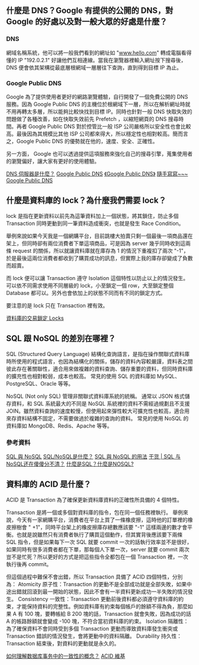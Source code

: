 ## 什麼是 DNS？Google 有提供的公開的 DNS，對 Google 的好處以及對一般大眾的好處是什麼？
### DNS
網域名稱系統，他可以將一般我們看到的網址如 "www.hello.com" 轉成電腦看得懂的 IP "192.0.2.1" 好讓他們互相連線。當我在瀏覽器裡輸入網址按下搜尋後，DNS 便會依其架構從最底層根網域一層層往下查詢，直到得到目標 IP 為止。

### Google Public DNS
Google 為了提供使用者更好的網路瀏覽體驗，自行開發了一個免費公開的 DNS 服務。因為 Google Public DNS 的主機位於根網域下一層，所以在解析網址時就不用再轉太多層，所以能夠比較快找到目標 IP。同時也針對一般 DNS 快取失效的問題做了各種改善，如在快取失效前先 Prefetch ，以縮短網頁的 DNS 搜尋時間。再者 Google Public DNS 對於控管比一般 ISP 公司嚴格所以安全性也會比較高。最後因為其規模比其他 ISP 公司都來得大，所以穩定性也相對較高。簡而言之，Google Public DNS 的優勢就在他的，速度、安全、正確性。

另一方面， Google 也可以透過提供這項服務來強化自己的搜尋引擎，蒐集使用者的瀏覽偏好，讓大家有更好的使用體驗。

[DNS 伺服器是什麼？](https://www.stockfeel.com.tw/dns-%E4%BC%BA%E6%9C%8D%E5%99%A8%E6%98%AF%E4%BB%80%E9%BA%BC%EF%BC%9F%E5%A6%82%E4%BD%95%E9%81%8B%E7%94%A8%EF%BC%9F/)
[Google Public DNS](https://developers.google.com/speed/public-dns/faq#nxdomains)
[《Google Public DNS》](https://steachs.com/archives/1364)
[隨手寫寫~~~ Google Public DNS](http://blog.dsp.idv.tw/2010/02/google-public-dns.html)


## 什麼是資料庫的 lock？為什麼我們需要 lock？
lock 是指在更新資料以前先為這筆資料加上一個狀態，將其鎖住，防止多個 Transaction 同時更動到同一筆資料造成衝突，也就是發生 Race Condition。

舉例來說如果今天我是一個網購平台，目前跳樓大拍賣只剩一個最後一項商品還在架上，但同時卻有兩位消費者下單這項商品，可是因為 server 幾乎同時收到這兩條 request 的關係，所以就讓資料庫就在庫存為 1 的情況下重複扣了兩次 "-1"，於是最後這兩位消費者都收到了購買成功的訊息，但實際上我的庫存卻變成了負數而超賣。

而 lock 便可以讓 Transaction 遵守 Isolation 這個特性以防止以上的情況發生。可以依不同需求使用不同層級的 lock，小至鎖定一個 row，大至鎖定整個 Database 都可以。另外也會依加上的狀態不同而有不同的鎖定方式。

要注意的是 lock 只在 Transaction 裡有效。

[資料庫的交易鎖定 Locks](https://www.qa-knowhow.com/?p=383)


## SQL 跟 NoSQL 的差別在哪裡？
SQL (Structured Query Language) 結構化查詢語言，是指在操作關聯式資料庫時所使用的程式語言，也因為結構化的關係，儲存的資料內容較嚴謹，資料表之間彼此存在著關聯性，適合用來做複雜的資料查詢、儲存重要的資料，但同時資料庫的擴充性也相對較弱，成本也較高。
常見的使用 SQL 的資料庫如 MySQL、PostgreSQL、Oracle 等等。

NoSQL (Not only SQL) 管理非關聯式資料庫系統的統稱。 通常以 JSON 格式儲存資料，和 SQL 系統最大的不同是 NoSQL 系統裡的資料不需經過規劃且不支援 JOIN。雖然資料查詢的速度較慢，但使用起來彈性較大可擴充性也較高，適合用來存資料結構不固定，不需要做過於複雜的查詢的資料。
常見的使用 NoSQL 的資料庫如 MongoDB、Redis、Apache 等等。

### 參考資料
[SQL 與 NoSQL](https://ithelp.ithome.com.tw/articles/10187443)
[SQL/NoSQL是什麼？](https://tw.alphacamp.co/blog/sql-nosql-database-dbms-introduction)
[SQL 與 NoSQL 的用法](https://ittoos25.pixnet.net/blog/post/323794267-%5B%E8%B3%87%E6%96%99%E5%BA%AB%5D-sql-%E8%88%87-nosql-%E7%9A%84%E7%94%A8%E6%B3%95)
[干货 | SQL 与 NoSQL还在傻傻分不清？](https://zhuanlan.zhihu.com/p/63371253)
[什麼是SQL？什麼是NOSQL? ](https://codegym.tech/blog/sql_vs_nosql.html)


## 資料庫的 ACID 是什麼？
ACID 是 Transaction 為了確保更新資料庫資料的正確性所具備的 4 個特性。

Transaction 是將一個或多個對資料庫的指令，包在同一個任務裡執行。
舉例來說，今天有一家網購平台，消費者在平台上買了一條橡皮擦，這時他的訂單裡的橡皮擦樹會 " +1"，同時平台架上的橡皮擦庫存總數應該要 "-1" 這樣兩邊的數才會平衡。也就是說雖然只有消費者執行了購買這個動作，但其實背後應該要下兩條 SQL 指令，但是如果每下一次 SQL 就要 commit 一次的話執行效率並不是很好，如果同時有很多消費者都在下單，那每個人下單一次，server 就要 commit 兩次豈不是忙死？所以更好的方式是把這些指令全都包在一個 Transaction 裡，一次執行後再 commit。

但這個過程中難保不會出錯，所以 Transaction 具備了 ACID 四個特性，分別為：
Atomicity 原子性：Transaction 的更動不是全部成功就是全部失敗，如果中途出錯就回滾到最一開始的狀態，因此不會有一半資料更新成功一半失敗的情況發生。
Consistency 一致性：Transaction 更動前後資料都必須遵守資料庫的約束，才能保持資料的完整性。例如資料庫有約束每個帳戶的餘額不得為負，那麼如果 A 有 100 塊，要轉帳給 B 200 塊的話，Transaction 就會失敗，因為成功的話 A 的帳路餘額就會變成 -100 塊，不符合當初資料庫的約束。
Isolation 隔離性：為了確保資料不會同時受到多個 Transaction 更動而導致資料庫發生衝突或 Transaction 錯誤的情況發生，會將更動中的資料隔離。
Durability 持久性：Transaction 結束後，對資料的更動就是永久的。

[如何理解数据库事务中的一致性的概念？](https://www.zhihu.com/question/31346392)
[ACID 維基](https://zh.wikipedia.org/wiki/ACID)
